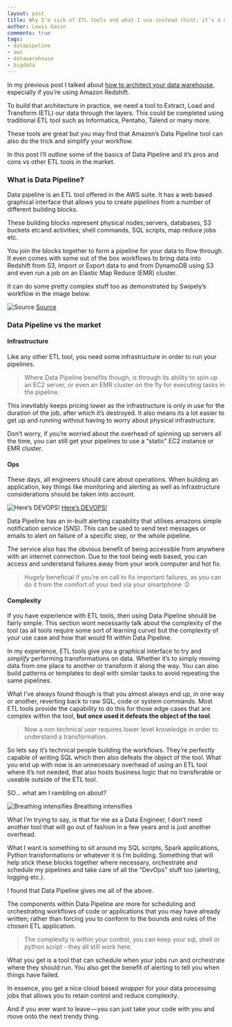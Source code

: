 ```yaml
---
layout: post
title: Why I’m sick of ETL tools and what I use instead (hint: it’s a different ETL tool) 
author: Lewis Gavin
comments: true
tags:
- datapipeline
- aws
- datawarehouse
- bigdata
---
```


In my previous post I talked about [how to architect your data warehouse](https://medium.com/@lewisdgavin/how-to-architect-the-perfect-data-warehouse-b3af2e01342e), especially if you’re using Amazon Redshift.

To build that architecture in practice, we need a tool to Extract, Load and Transform (ETL) our data through the layers. This could be completed using traditional ETL tool such as Informatica, Pentaho, Talend or many more.

These tools are great but you may find that Amazon’s Data Pipeline tool can also do the trick and simplify your workflow.

In this post I’ll outline some of the basics of Data Pipeline and it’s pros and cons vs other ETL tools in the market.

### What is Data Pipeline?

Data pipeline is an ETL tool offered in the AWS suite. It has a web based graphical interface that allows you to create _pipelines_ from a number of different building blocks.

These building blocks represent physical nodes; servers, databases, S3 buckets etc and activities; shell commands, SQL scripts, map reduce jobs etc.

You join the blocks together to form a pipeline for your data to flow through. It even comes with some out of the box workflows to bring data into Redshift from S3, Import or Export data to and from DynamoDB using S3 and even run a job on an Elastic Map Reduce (EMR) cluster.

It can do some pretty complex stuff too as demonstrated by Swipely’s workflow in the image below.

![[Source](https://www.datasciencecentral.com/profiles/blogs/4-data-processing-architectures-of-web-companies)](https://cdn-images-1.medium.com/max/800/1*FAJsepvgP0ErOnN7kqZ1gw.jp2)
[Source](https://www.datasciencecentral.com/profiles/blogs/4-data-processing-architectures-of-web-companies)

### Data Pipeline vs the market

#### Infrastructure

Like any other ETL tool, you need some infrastructure in order to run your pipelines.

> Where Data Pipeline benefits though, is through its ability to spin up an EC2 server, or even an EMR cluster on the fly for executing tasks in the pipeline.

This inevitably keeps pricing lower as the infrastructure is only in use for the duration of the job, after which it’s destroyed. It also means its a lot easier to get up and running without having to worry about physical infrastructure.

Don’t worry, if you’re worried about the overhead of spinning up servers all the time, you can still get your pipelines to use a “static” EC2 instance or EMR cluster.

#### Ops

These days, all engineers should care about operations. When building an application, key things like monitoring and alerting as well as infrastructure considerations should be taken into account.

![[Here’s DEVOPS!](https://www.pinterest.co.uk/pin/9992430407465775/)](https://cdn-images-1.medium.com/max/800/1*NO444TAf4KuoxqQ6zTaqgA.jpeg)
[Here’s DEVOPS!](https://www.pinterest.co.uk/pin/9992430407465775/)

Data Pipeline has an in-built alerting capability that utilises amazons simple notification service (SNS). This can be used to send text messages or emails to alert on failure of a specific step, or the whole pipeline.

The service also has the obvious benefit of being accessible from anywhere with an internet connection. Due to the tool being web based, you can access and understand failures away from your work computer and hot fix.

> Hugely beneficial if you’re on call to fix important failures, as you can do it from the comfort of your bed via your smartphone :D

#### Complexity

If you have experience with ETL tools, then using Data Pipeline should be fairly simple. This section wont necessarily talk about the complexity of the tool (as all tools require some sort of learning curve) but the complexity of your use case and how that would fit within Data Pipeline.

In my experience, ETL tools give you a graphical interface to try and _simplify_ performing transformations on data. Whether it’s to simply moving data from one place to another or transform it along the way. You can also build patterns or templates to deal with similar tasks to avoid repeating the same pipelines.

What I’ve always found though is that you almost always end up, in one way or another, reverting back to raw SQL, code or system commands. Most ETL tools provide the capability to do this for those edge cases that are complex within the tool, **but once used it defeats the object of the tool**.

> Now a non technical user requires lower level knowledge in order to understand a transformation.

So lets say it’s technical people building the workflows. They’re perfectly capable of writing SQL which then also defeats the object of the tool. What you end up with now is an unnecessary overhead of using an ETL tool where it’s not needed, that also hosts business logic that no transferable or useable outside of the ETL tool.

SO… what am I rambling on about?

![Breathing intensifies](https://cdn-images-1.medium.com/max/800/1*WzgzK1lgmgRyEp4A5ER1xQ.gif)
Breathing intensifies

What I’m trying to say, is that for me as a Data Engineer, I don’t need another tool that will go out of fashion in a few years and is just another overhead.

What I want is something to sit around my SQL scripts, Spark applications, Python transformations or whatever it is I’m building. Something that will help stick these blocks together where necessary, orchestrate and schedule my pipelines and take care of all the “DevOps” stuff too (alerting, logging etc.).

I found that Data Pipeline gives me all of the above.

The components within Data Pipeline are more for scheduling and orchestrating workflows of code or applications that you may have already written; rather than forcing you to conform to the bounds and rules of the chosen ETL application.

> The complexity is within your control, you can keep your sql, shell or python script - they all still work here.

What you get is a tool that can schedule when your jobs run and orchestrate where they should run. You also get the benefit of alerting to tell you when things have failed.

In essence, you get a nice cloud based _wrapper_ for your data processing jobs that allows you to retain control and reduce complexity.

And if you ever want to leave — you can just take your code with you and move onto the next trendy thing.
